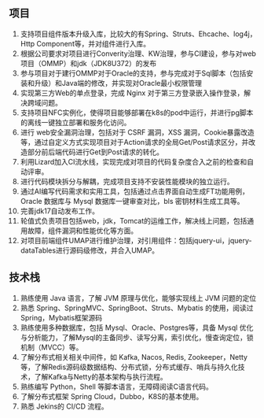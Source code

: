 ## 项目

1. 支持项目组件版本升级入库，比较大的有Spring、Struts、Ehcache、log4j，Http Component等，并对组件进行入库。
2. 根据公司要求对项目进行Converity治理、KW治理，参与CI建设，参与对web项目（OMMP）和jdk（JDK8U372）的发布
3. 参与项目对于建行OMMP对于Oracle的支持，参与完成对于Sql脚本（包括安装和升级）和Java端的修改，并实现对Oracle最小权限管理
4. 实现第三方Web的单点登录，完成 Nginx  对于第三方登录嵌入操作登录，解决跨域问题。
5. 支持项目NFC实例化，使得项目能够部署在k8s的pod中运行，并进行pg脚本的离线一键独立部署和服务化访问。
6. 进行 web安全漏洞治理，包括对于 CSRF  漏洞，XSS  漏洞，Cookie暴露改造等，通过自定义方式实现项目对于Action请求的全局Get/Post请求区分，并改造部分前后端代码进行Get到Post请求的转化。
7. 利用Lizard加入CI流水线，实现完成对项目的代码复杂度合入之前的检查和自动评审。
8. 进行代码模块拆分与解耦，完成项目支持不安装性能模块的独立运行。
9. 通过AI编写代码需求和实用工具，包括通过点击界面自动生成FT功能用例，Oracle  数据库与 Mysql  数据库一键审查对比，bls  密钥材料生成工具等。
10. 完善jdk17自动发布工作。
11. 轮值式负责项目包括web，jdk，Tomcat的运维工作，解决线上问题，包括通用故障，组件漏洞和性能优化等方面。
12. 对项目前端组件UMAP进行维护治理，对引用组件：包括jquery-ui，jquery-dataTables进行源码级修改，并合入UMAP。

    
## 技术栈
1. 熟练使用 Java  语言，了解 JVM 原理与优化，能够实现线上 JVM 问题的定位
2. 熟悉 Spring、SpringMVC、SpringBoot、Struts、Mybatis  的使用，阅读过Spring，Mybatis框架源码
3. 熟练使用多种数据库，包括 Mysql、Oracle、Postgres等，具备 Mysql  优化与分析能力，了解Mysql的主备同步、读写分离，索引优化，慢查询定位，锁机制（MVCC）等。
4. 了解分布式相关相关中间件，如 Kafka, Nacos, Redis, Zookeeper，Netty等，了解Redis源码级数据结构、分布式锁，分布式缓存、哨兵与持久化技术，了解Kafka与Netty的基本架构与执行流程。
5. 熟练编写 Python，Shell  等脚本语言，无障碍阅读C语言代码。
6. 了解分布式框架 Spring Cloud，Dubbo，K8S的基本使用。
7. 熟悉 Jekins的 CI/CD  流程。
